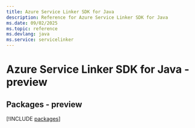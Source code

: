 ```yaml
---
title: Azure Service Linker SDK for Java
description: Reference for Azure Service Linker SDK for Java
ms.date: 09/02/2025
ms.topic: reference
ms.devlang: java
ms.service: servicelinker
---
```

# Azure Service Linker SDK for Java - preview
## Packages - preview
[!INCLUDE [packages](service-linker-index.md)]